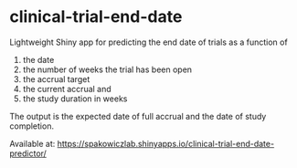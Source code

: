 # clinical-trial-end-date

Lightweight Shiny app for predicting the end date of trials as a function of

1. the date
2. the number of weeks the trial has been open
3. the accrual target
4. the current accrual
and 
5. the study duration in weeks

The output is the expected date of full accrual and the date of study completion.

Available at: https://spakowiczlab.shinyapps.io/clinical-trial-end-date-predictor/
